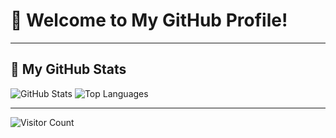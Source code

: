 # 🌸 Welcome to My GitHub Profile!

---

## 🌟 My GitHub Stats
![GitHub Stats](https://github-readme-stats.vercel.app/api?username=asta7z&show_icons=true&theme=tokyonight&hide_title=true)
![Top Languages](https://github-readme-stats.vercel.app/api/top-langs/?username=asta7z&layout=compact&theme=tokyonight&card_width=445)

---

![Visitor Count](https://komarev.com/ghpvc/?username=asta7z&color=blueviolet&style=flat)
